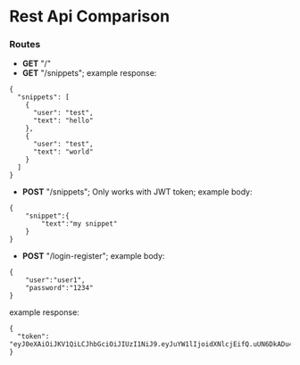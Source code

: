 # Rest Api Comparison

### Routes

- **GET** "/"
- **GET** "/snippets"; example response: 
```
{
  "snippets": [
    {
      "user": "test",
      "text": "hello"
    },
    {
      "user": "test",
      "text": "world"
    }
  ]
}
```
- **POST** "/snippets"; Only works with JWT token; example body:
```
{
	"snippet":{
		"text":"my snippet"
	}
}
```
- **POST** "/login-register"; 
example body:
```
{
	"user":"user1",
	"password":"1234"
}
```

example response:
```
{
  "token": "eyJ0eXAiOiJKV1QiLCJhbGciOiJIUzI1NiJ9.eyJuYW1lIjoidXNlcjEifQ.uUN6DkADu4HmS5PYvd6jXC5rWhyMy6QvWVAluOQzq8Y"
}
```
